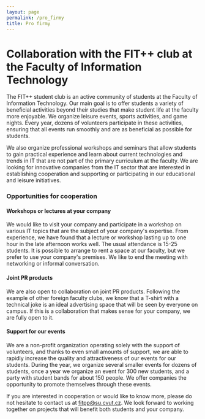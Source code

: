 ```yaml
---
layout: page
permalink: /pro_firmy
title: Pro firmy
---
```


# Collaboration with the FIT++ club at the Faculty of Information Technology

The FIT++ student club is an active community of students at the Faculty of Information Technology. Our main goal is to offer students a variety of beneficial activities beyond their studies that make student life at the faculty more enjoyable. We organize leisure events, sports activities, and game nights. Every year, dozens of volunteers participate in these activities, ensuring that all events run smoothly and are as beneficial as possible for students.

We also organize professional workshops and seminars that allow students to gain practical experience and learn about current technologies and trends in IT that are not part of the primary curriculum at the faculty. We are looking for innovative companies from the IT sector that are interested in establishing cooperation and supporting or participating in our educational and leisure initiatives.

### Opportunities for cooperation

#### Workshops or lectures at your company
We would like to visit your company and participate in a workshop on various IT topics that are the subject of your company's expertise. From experience, we have found that a lecture or workshop lasting up to one hour in the late afternoon works well. The usual attendance is 15-25 students. It is possible to arrange to rent a space at our faculty, but we prefer to use your company's premises. We like to end the meeting with networking or informal conversation.

#### Joint PR products
We are also open to collaboration on joint PR products. Following the example of other foreign faculty clubs, we know that a T-shirt with a technical joke is an ideal advertising space that will be seen by everyone on campus. If this is a collaboration that makes sense for your company, we are fully open to it.

#### Support for our events
We are a non-profit organization operating solely with the support of volunteers, and thanks to even small amounts of support, we are able to rapidly increase the quality and attractiveness of our events for our students. During the year, we organize several smaller events for dozens of students, once a year we organize an event for 300 new students, and a party with student bands for about 150 people. We offer companies the opportunity to promote themselves through these events.

If you are interested in cooperation or would like to know more, please do not hesitate to contact us at [fitpp@su.cvut.cz](mailto:fitpp@su.cvut.cz). We look forward to working together on projects that will benefit both students and your company.
